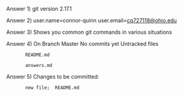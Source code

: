 Answer 1) git version 2.17.1

Answer 2) user.name=connor-quinn
	  user.email=cq727118@ohio.edu


Answer 3) Shows you common git commands in various situations

Answer 4) On Branch Master 
	  No commits yet
          Untracked files 

           README.md 

           answers.md

Answer 5) Changes to be committed:

           new file;  README.md
